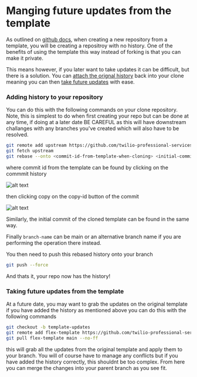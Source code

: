 # Manging future updates from the template

As outlined on [github docs](https://docs.github.com/en/repositories/creating-and-managing-repositories/creating-a-repository-from-a-template), when creating a new repository from a template, you will be creating a repositroy with no history. One of the benefits of using the template this way instead of forking is that you can make it private.

This means however, if you later want to take updates it can be difficult, but there is a solution.  You can [attach the orignal history](#adding-history-to-your-repository) back into your clone meaning you can then [take future updates](#taking-future-updates-from-the-template) with ease.




### Adding history to your repository

 You can do this with the following commands on your clone repository. Note, this is simplest to do when first creating your repo but can be done at any time, if doing at a later date BE CAREFUL as this will have downstream challanges with any branches you've created which will also have to be resolved.

```bash
git remote add upstream https://github.com/twilio-professional-services/flex-project-template.git
git fetch upstream
git rebase --onto <commit-id-from-template-when-cloning> <initial-commit-id-of-cloned-template> <branch-name>
```

where commit id from the template can be found by clicking on the commmit history

![alt text](/img/guides/get-repository-commit-id-01.png)

then clicking copy on the copy-id button of the commit

![alt text](/img/guides/get-repository-commit-id-02.png)

Similarly, the initial commit of the cloned template can be found in the same way.

Finally `branch-name` can be main or an alternative branch name if you are performing the operation there instead.

You then need to push this rebased history onto your branch

```bash
git push --force
```

And thats it, your repo now has the history!

### Taking future updates from the template

At a future date, you may want to grab the updates on the original template if you have added the history as mentioned above you can do this with the following commands

```bash
git checkout -b template-updates
git remote add flex-template https://github.com/twilio-professional-services/flex-project-template.git
git pull flex-template main --no-ff
```

this will grab all the updates from the original template and apply them to your branch. You will of course have to manage any conflicts but if you have added the history correctly, this shouldnt be too complex. From here you can merge the changes into your parent branch as you see fit.
